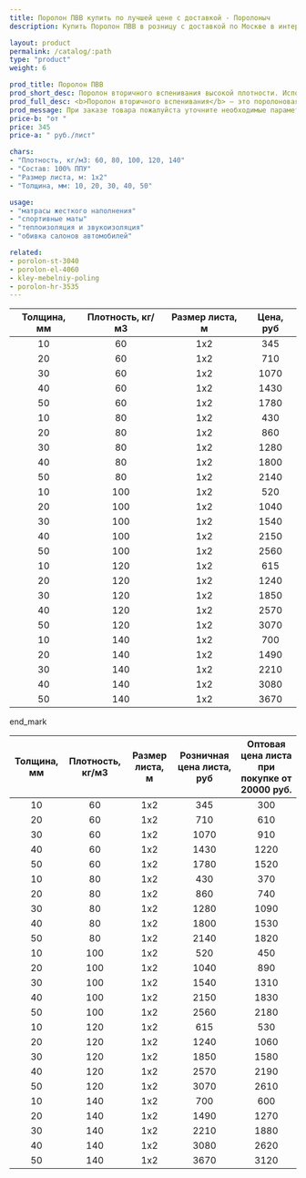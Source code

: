 ```yaml
---
title: Поролон ПВВ купить по лучшей цене с доставкой - Поролоныч
description: Купить Поролон ПВВ в розницу с доставкой по Москве в интернет-магазине Поролоныча.

layout: product
permalink: /catalog/:path
type: "product"
weight: 6

prod_title: Поролон ПВВ
prod_short_desc: Поролон вторичного вспенивания высокой плотности. Используется в мебельной и автомобильной промышленности.
prod_full_desc: <b>Поролон вторичного вспенивания</b> — это поролоновая крошка, вспененная с полиуретановым клеем и спрессованная под определенным давлением. Данный материал обладает высокими показателями плотности, жесткости, долговечности и прочности. Имеет хорошие звукопоглощающие и изолирующие свойства. Отличается высокой демпфирующей способностью. Благодаря таким качественным показателям долго сохраняет свои свойства и обеспечивает долгую службу изделий при их ежедневном использовании.
prod_message: При заказе товара пожалуйста уточните необходимые параметры (толщина, плотность и количество листов).
price-b: "от "
price: 345
price-a: " руб./лист"

chars:
- "Плотность, кг/м3: 60, 80, 100, 120, 140"
- "Состав: 100% ППУ"
- "Размер листа, м: 1х2"
- "Толщина, мм: 10, 20, 30, 40, 50"

usage:
- "матрасы жесткого наполнения"
- "спортивные маты"
- "теплоизоляция и звукоизоляция"
- "обивка салонов автомобилей"

related:
- porolon-st-3040
- porolon-el-4060
- kley-mebelniy-poling
- porolon-hr-3535
---
```

| Толщина, мм | Плотность, кг/м3 | Размер листа, м | Цена, руб
|:-----------:|:---------------:|:-------------------:|:-------:|
|10|60|1x2|345|
|20|60|1x2|710|
|30|60|1x2|1070|
|40|60|1x2|1430|
|50|60|1x2|1780|
|10|80|1x2|430|
|20|80|1x2|860|
|30|80|1x2|1280|
|40|80|1x2|1800|
|50|80|1x2|2140|
|10|100|1x2|520|
|20|100|1x2|1040|
|30|100|1x2|1540|
|40|100|1x2|2150|
|50|100|1x2|2560|
|10|120|1x2|615|
|20|120|1x2|1240|
|30|120|1x2|1850|
|40|120|1x2|2570|
|50|120|1x2|3070|
|10|140|1x2|700|
|20|140|1x2|1490|
|30|140|1x2|2210|
|40|140|1x2|3080|
|50|140|1x2|3670|

end_mark

| Толщина, мм | Плотность, кг/м3 | Размер листа, м | Розничная цена листа, руб | Оптовая цена листа при покупке от 20000 руб. |
|:-----------:|:---------------:|:-------------------:|:---------------------------:|:-----------------------------------------:|
|10|60|1x2|345|300
|20|60|1x2|710|610
|30|60|1x2|1070|910
|40|60|1x2|1430|1220
|50|60|1x2|1780|1520
|10|80|1x2|430|370
|20|80|1x2|860|740
|30|80|1x2|1280|1090
|40|80|1x2|1800|1530
|50|80|1x2|2140|1820
|10|100|1x2|520|450
|20|100|1x2|1040|890
|30|100|1x2|1540|1310
|40|100|1x2|2150|1830
|50|100|1x2|2560|2180
|10|120|1x2|615|530
|20|120|1x2|1240|1060
|30|120|1x2|1850|1580
|40|120|1x2|2570|2190
|50|120|1x2|3070|2610
|10|140|1x2|700|600
|20|140|1x2|1490|1270
|30|140|1x2|2210|1880
|40|140|1x2|3080|2620
|50|140|1x2|3670|3120